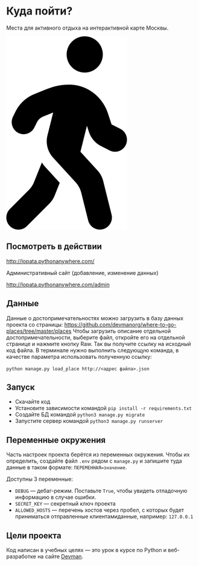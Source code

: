 # Куда пойти?

Места для активного отдыха на интерактивной карте Москвы.

<img src="static/favicon.png"/>

## Посмотреть в действии

http://lopata.pythonanywhere.com/

Административный сайт (добавление, изменение данных)

http://lopata.pythonanywhere.com/admin

## Данные
Данные о достопримечательностях можно загрузить в базу данных проекта со страницы: 
https://github.com/devmanorg/where-to-go-places/tree/master/places
Чтобы загрузить описание отдельной достопримечательности, выберите файл, откройте его на отдельной странице и нажмите кнопку Raw. Так вы получите ссылку на исходный код файла. В терминале нужно выполнить следующую команда, в качестве параметра использовать полученную ссылку:

`python manage.py load_place http://<адрес файла>.json`


## Запуск

- Скачайте код
- Установите зависимости командой
 `pip install -r requirements.txt`
- Создайте БД командой
 `python3 manage.py migrate`
- Запустите сервер командой
 `python3 manage.py runserver`

## Переменные окружения

Часть настроек проекта берётся из переменных окружения. Чтобы их определить, создайте файл `.env` рядом с `manage.py` и запишите туда данные в таком формате: `ПЕРЕМЕННАЯ=значение`.

Доступны 3 переменные:
- `DEBUG` — дебаг-режим. Поставьте `True`, чтобы увидеть отладочную информацию в случае ошибки.
- `SECRET_KEY` — секретный ключ проекта
- `ALLOWED_HOSTS` — перечень хостов через пробел, с которых будет приниматься отправленные клиентамиданные, например: `127.0.0.1`

## Цели проекта

Код написан в учебных целях — это урок в курсе по Python и веб-разработке на сайте [Devman](https://dvmn.org).
